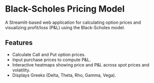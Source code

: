 # Black-Scholes Pricing Model

A Streamlit-based web application for calculating option prices and visualizing profit/loss (P&L) using the Black-Scholes model.


## Features
- Calculate Call and Put option prices.
- Input purchase prices to compute P&L.
- Interactive heatmaps showing price and P&L across spot prices and volatility.
- Displays Greeks (Delta, Theta, Rho, Gamma, Vega).